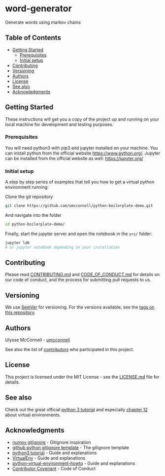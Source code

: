 # word-generator

Generate words using markov chains

## Table of Contents

-   [Getting Started](#getting-started)
    -   [Prerequisites](#prerequisites)
    -   [Initial setup](#initial-setup)
-   [Contributing](#contributing)
-   [Versioning](#versioning)
-   [Authors](#authors)
-   [License](#license)
-   [See also](#see-also)
-   [Acknowledgments](#acknowledgments)

## Getting Started

These instructions will get you a copy of the project up and running on your
local machine for development and testing purposes.

### Prerequisites

You will need python3 with pip3 and jupyter installed on your machine. You can
install python from the official website https://www.python.org/.
Jupyter can be installed from the official website as well: https://jupyter.org/

### Initial setup

A step by step series of examples that tell you how to get a virtual python
environment running:

Clone the git repository

```bash
git clone https://github.com/umcconnell/python-boilerplate-demo.git
```

And navigate into the folder

```bash
cd python-boilerplate-demo/
```

Finally, start the jupyter server and open the notebook in the `src/` folder:

```bash
jupyter lab
# or jupyter notebook depending on your installation
```

## Contributing

Please read [CONTRIBUTING.md](CONTRIBUTING.md) and
[CODE_OF_CONDUCT.md](CODE_OF_CONDUCT.md) for details on our code of conduct, and
the process for submitting pull requests to us.

## Versioning

We use [SemVer](http://semver.org/) for versioning. For the versions available,
see the [tags on this repository](https://github.com/umcconnell/python-boilerplate-repo/tags).

## Authors

Ulysse McConnell - [umcconnell](https://github.com/umcconnell/)

See also the list of
[contributors](https://github.com/umcconnell/python-boilerplate-repo/contributors)
who participated in this project.

## License

This project is licensed under the MIT License - see the
[LICENSE.md](LICENSE.md) file for details.

## See also

Check out the great official [python 3 tutorial](https://docs.python.org/3/tutorial)
and especially [chapter 12](https://docs.python.org/3/tutorial/venv.html) about
virtual environments.

## Acknowledgments

-   [numpy gitignore](https://github.com/numpy/numpy/blob/master/.gitignore) -
    Gitignore inspiration
-   [github python gitignore template](https://github.com/github/gitignore/blob/master/Python.gitignore) - The gitignore template
-   [python3 tutorial](https://docs.python.org/3/tutorial/venv.html) - Guide and
    explanations
-   [VirtualEnv](https://gist.github.com/raulqf/2ca75d7fef2824f03de9761b99b59371) -
    Guide and explanations
-   [python-virtual-environment-howto](https://gist.github.com/simonw/4835a22c79a8d3c29dd155c716b19e16) - Guide and explanations
-   [Contributor Covenant](https://www.contributor-covenant.org/) - Code of Conduct
